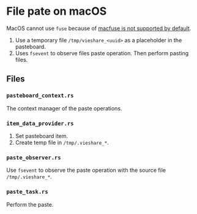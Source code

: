 # File pate on macOS

MacOS cannot use `fuse` because of [macfuse is not supported by default](https://github.com/macfuse/macfuse/wiki/Getting-Started#enabling-support-for-third-party-kernel-extensions-apple-silicon-macs).

1. Use a temporary file `/tmp/vieshare_<uuid>` as a placeholder in the pasteboard.
2. Uses `fsevent` to observe files paste operation. Then perform pasting files.

## Files

### `pasteboard_context.rs`

The context manager of the paste operations.

### `item_data_provider.rs`

1. Set pasteboard item.
2. Create temp file in `/tmp/.vieshare_*`.

### `paste_observer.rs`

Use `fsevent` to observe the paste operation with the source file `/tmp/.vieshare_*`.

### `paste_task.rs`

Perform the paste.
